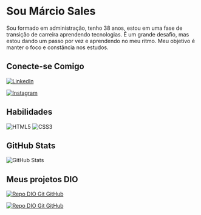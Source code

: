 # Sou Márcio Sales

Sou formado em administração, tenho 38 anos, estou em uma fase de transição de carreira aprendendo tecnologias. É um grande desafio, mas estou dando um passo por vez e aprendendo no meu ritmo. Meu objetivo é manter o foco e constância nos estudos.

## Conecte-se Comigo
[![LinkedIn](https://img.shields.io/badge/LinkedIn-FFF?style=for-the-badge&logo=linkedin&logoColor=0E76A8)](https://www.linkedin.com/in/marcio-sales-934613162/)

[![Instagram](https://img.shields.io/badge/Instagram-FFF?style=for-the-badge&logo=instagram)](https://www.instagram.com/marciosales.oficial/)

## Habilidades

![HTML5](https://img.shields.io/badge/HTML5-FFF?style=for-the-badge&logo=html5)
![CSS3](https://img.shields.io/badge/CSS3-FFF?style=for-the-badge&logo=css3&logoColor=264CE4)

## GitHub Stats

![GitHub Stats](https://github-readme-stats.vercel.app/api?username=MarcioSales85&theme=transparent&bg_color=FFF&border_color=30A3DC&show_icons=true&icon_color=30A3AA&title_color=E94D5F&text_color=FFF)

## Meus projetos DIO

[![Repo DIO Git GitHub](https://github-readme-stats.vercel.app/api/pin/?username=MarcioSales85&repo=dio-lab-open-source&bg_color=FFF&border_color=30A3DC&show_icons=true&icon_color=30A3DC&title_color=E94D5F&text_color=FFF)](https://github.com/MarcioSales85/dio-lab-open-source)

[![Repo DIO Git GitHub](https://github-readme-stats.vercel.app/api/pin/?username=MarcioSales85&repo=DIO-Primeiro-Site-HTML&bg_color=FFF&border_color=30A3DC&show_icons=true&icon_color=30A3DC&title_color=E94D5F&text_color=FFF)](https://github.com/MarcioSales85/DIO-Primeiro-Site-HTML)